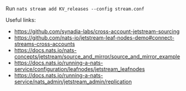 Run `nats stream add KV_releases --config stream.conf`

Useful links:

- https://github.com/synadia-labs/cross-account-jetstream-sourcing
- https://github.com/nats-io/jetstream-leaf-nodes-demo#connect-streams-cross-accounts 
- https://docs.nats.io/nats-concepts/jetstream/source_and_mirror/source_and_mirror_example
- https://docs.nats.io/running-a-nats-service/configuration/leafnodes/jetstream_leafnodes
- https://docs.nats.io/running-a-nats-service/nats_admin/jetstream_admin/replication

